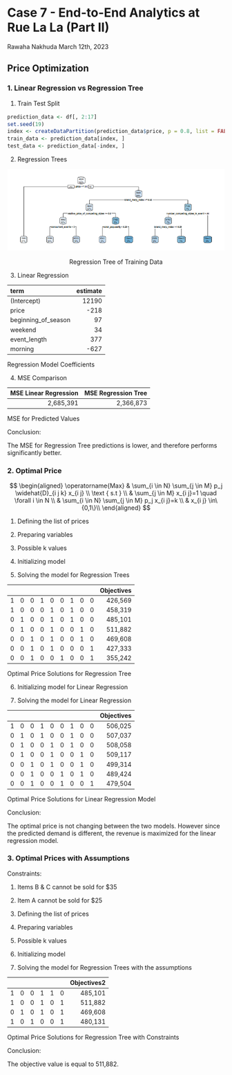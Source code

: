 Case 7 - End-to-End Analytics at Rue La La (Part II)
================
Rawaha Nakhuda
March 12th, 2023

## Price Optimization

### 1. Linear Regression vs Regression Tree

1.  Train Test Split

``` r
prediction_data <- df[, 2:17]
set.seed(19) 
index <- createDataPartition(prediction_data$price, p = 0.8, list = FALSE)
train_data <- prediction_data[index, ]
test_data <- prediction_data[-index, ]
```

2.  Regression Trees

<div class="figure" style="text-align: center">

<img src="719_A7_report_files/figure-gfm/unnamed-chunk-5-1.png" alt="Regression Tree of Training Data"  />
<p class="caption">
Regression Tree of Training Data
</p>

</div>

3.  Linear Regression

| term                | estimate |
|:--------------------|---------:|
| (Intercept)         |    12190 |
| price               |     -218 |
| beginning_of_season |       97 |
| weekend             |       34 |
| event_length        |      377 |
| morning             |     -627 |

Regression Model Coefficients

4.  MSE Comparison

| MSE Linear Regression | MSE Regression Tree |
|----------------------:|--------------------:|
|             2,685,391 |           2,366,873 |

MSE for Predicted Values

Conclusion:

The MSE for Regression Tree predictions is lower, and therefore performs
significantly better.

### 2. Optimal Price

$$
\begin{aligned}
\operatorname{Max} & \sum_{i \in N} \sum_{j \in M} p_j \widehat{D}_{i j k} x_{i j} \\
\text { s.t } \\
& \sum_{j \in M} x_{i j}=1 \quad \forall i \in N \\
& \sum_{i \in N} \sum_{j \in M} p_j x_{i j}=k \\
& x_{i j} \in\{0,1\}\\
\end{aligned}
$$

1.  Defining the list of prices

2.  Preparing variables

3.  Possible k values

4.  Initializing model

5.  Solving the model for Regression Trees

|     |     |     |     |     |     |     |     |     | Objectives |
|----:|----:|----:|----:|----:|----:|----:|----:|----:|-----------:|
|   1 |   0 |   0 |   1 |   0 |   0 |   1 |   0 |   0 |    426,569 |
|   1 |   0 |   0 |   0 |   1 |   0 |   1 |   0 |   0 |    458,319 |
|   0 |   1 |   0 |   0 |   1 |   0 |   1 |   0 |   0 |    485,101 |
|   0 |   1 |   0 |   0 |   1 |   0 |   0 |   1 |   0 |    511,882 |
|   0 |   0 |   1 |   0 |   1 |   0 |   0 |   1 |   0 |    469,608 |
|   0 |   0 |   1 |   0 |   1 |   0 |   0 |   0 |   1 |    427,333 |
|   0 |   0 |   1 |   0 |   0 |   1 |   0 |   0 |   1 |    355,242 |

Optimal Price Solutions for Regression Tree

6.  Initializing model for Linear Regression

7.  Solving the model for Linear Regression

|     |     |     |     |     |     |     |     |     | Objectives |
|----:|----:|----:|----:|----:|----:|----:|----:|----:|-----------:|
|   1 |   0 |   0 |   1 |   0 |   0 |   1 |   0 |   0 |    506,025 |
|   0 |   1 |   0 |   1 |   0 |   0 |   1 |   0 |   0 |    507,037 |
|   0 |   1 |   0 |   0 |   1 |   0 |   1 |   0 |   0 |    508,058 |
|   0 |   1 |   0 |   0 |   1 |   0 |   0 |   1 |   0 |    509,117 |
|   0 |   0 |   1 |   0 |   1 |   0 |   0 |   1 |   0 |    499,314 |
|   0 |   0 |   1 |   0 |   0 |   1 |   0 |   1 |   0 |    489,424 |
|   0 |   0 |   1 |   0 |   0 |   1 |   0 |   0 |   1 |    479,504 |

Optimal Price Solutions for Linear Regression Model

Conclusion:

The optimal price is not changing between the two models. However since
the predicted demand is different, the revenue is maximized for the
linear regression model.

### 3. Optimal Prices with Assumptions

Constraints:  
1. Items B & C cannot be sold for \$35  
2. Item A cannot be sold for \$25

1.  Defining the list of prices

2.  Preparing variables

3.  Possible k values

4.  Initializing model

5.  Solving the model for Regression Trees with the assumptions

|     |     |     |     |     |     | Objectives2 |
|----:|----:|----:|----:|----:|----:|------------:|
|   1 |   0 |   0 |   1 |   1 |   0 |     485,101 |
|   1 |   0 |   0 |   1 |   0 |   1 |     511,882 |
|   0 |   1 |   0 |   1 |   0 |   1 |     469,608 |
|   1 |   0 |   1 |   0 |   0 |   1 |     480,131 |

Optimal Price Solutions for Regression Tree with Constraints

Conclusion:

The objective value is equal to 511,882.
